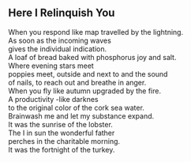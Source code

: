 Here I Relinquish You
---------------------
When you respond like map travelled by the lightning.  
As soon as the incoming waves  
gives the individual indication.  
A loaf of bread baked with phosphorus joy and salt.  
Where evening stars meet  
poppies meet, outside and next to and the sound  
of nails, to reach out and breathe in anger.  
When you fly like autumn upgraded by the fire.  
A productivity -like darknes  
to the original color of the cork sea water.  
Brainwash me and let my substance expand.  
It was the sunrise of the lobster.  
The I in sun the wonderful father  
perches in the charitable morning.  
It was the fortnight of the turkey.  
